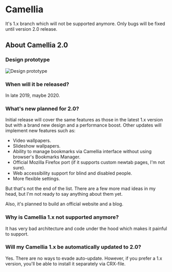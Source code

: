 # Camellia

It's 1.x branch which will not be supported anymore. Only bugs will be fixed until version 2.0 release.

## About Camellia 2.0

### Design prototype

![Design prototype](https://user-images.githubusercontent.com/12474739/58906814-78aa4b00-8715-11e9-90ea-8b015da8f824.png)

### When will it be released?

In late 2019, maybe 2020.

### What's new planned for 2.0?

Initial release will cover the same features as those in the latest 1.x version but with a brand new design and a performance boost. Other updates will implement new features such as:

* Video wallpapers.
* Slideshow wallpapers.
* Ability to manage bookmarks via Camellia interface without using browser's Bookmarks Manager.
* Official Mozilla Firefox port (if it supports custom newtab pages, I'm not sure).
* Web accessibility support for blind and disabled people. 
* More flexible settings.

But that's not the end of the list. There are a few more mad ideas in my head, but I'm not ready to say anything about them yet.

Also, it's planned to build an official website and a blog. 

### Why is Camellia 1.x not supported anymore?

It has very bad architecture and code under the hood which makes it painful to support.

### Will my Camellia 1.x be automatically updated to 2.0?

Yes. There are no ways to evade auto-update. However, if you prefer a 1.x version, you'll be able to install it separately via CRX-file.
